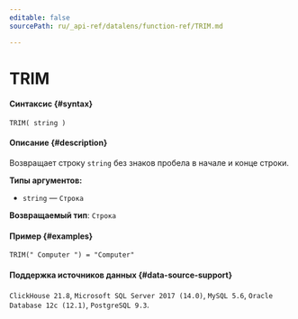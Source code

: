 ```yaml
---
editable: false
sourcePath: ru/_api-ref/datalens/function-ref/TRIM.md

---
```


# TRIM



#### Синтаксис {#syntax}


```
TRIM( string )
```

#### Описание {#description}
Возвращает строку `string` без знаков пробела в начале и конце строки.

**Типы аргументов:**
- `string` — `Строка`


**Возвращаемый тип**: `Строка`

#### Пример {#examples}

```
TRIM(" Computer ") = "Computer"
```


#### Поддержка источников данных {#data-source-support}

`ClickHouse 21.8`, `Microsoft SQL Server 2017 (14.0)`, `MySQL 5.6`, `Oracle Database 12c (12.1)`, `PostgreSQL 9.3`.
